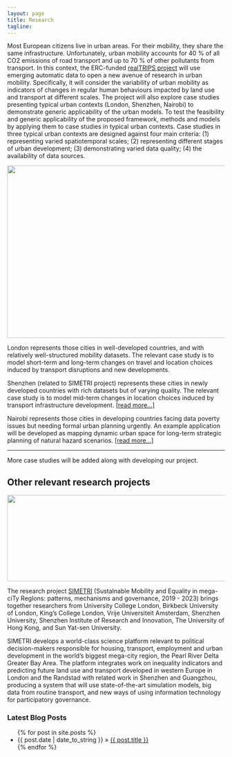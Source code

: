 ```yaml
---
layout: page
title: Research
tagline:
---
```


Most European citizens live in urban areas. For their mobility, they share the same infrastructure. Unfortunately, urban mobility accounts for 40 % of all CO2 emissions of road transport and up to 70 % of other pollutants from transport. In this context, the ERC-funded [realTRIPS project](https://cordis.europa.eu/project/id/949670) will use emerging automatic data to open a new avenue of research in urban mobility. Specifically, it will consider the variability of urban mobility as indicators of changes in regular human behaviours impacted by land use and transport at different scales. The project will also explore case studies presenting typical urban contexts (London, Shenzhen, Nairobi) to demonstrate generic applicability of the urban models. To test the feasibility and generic applicability of the proposed framework, methods and models by applying them to case studies in typical urban contexts. Case studies in three typical urban contexts are designed against four main criteria: (1) representing varied spatiotemporal scales; (2) representing different stages of urban development; (3) demonstrating varied data quality; (4) the availability of data sources. 

<p align="center">
  <img width="800" height="400" src="/figures/cities/realtrips.png">
</p>

London represents those cities in well-developed countries, and with relatively well-structured mobility datasets. The relevant case study is to model short-term and long-term changes on travel and location choices induced by transport disruptions and new developments.           

Shenzhen (related to SIMETRI project) represents these cities in newly developed countries with rich datasets but of varying quality. The relevant case study is to model mid-term changes in location choices induced by transport infrastructure development. <a href="/shenzhen.md">[read more...]</a> 

Nairobi represents those cities in developing countries facing data poverty issues but needing formal urban planning urgently. An example application will be developed as mapping dynamic urban space for long-term strategic planning of natural hazard scenarios. <a href="/nairobi.md">[read more...]</a> 


---
More case studies will be added along with developing our project. 

## Other relevant research projects

<p align="center">
  <img width="600" height="200" src="https://my.loyals.nl/uploads/images/websites/vrije-universiteit-spatial-economics/detail/simabout-the-project-1-2.png">
</p>

The research project [SIMETRI](https://simetri.uk/about-the-project) (SustaInable Mobility and Equality in mega-ciTy RegIons: patterns, mechanisms and governance, 2019 - 2023) brings together researchers from University College London, Birkbeck University of London, King’s College London, Vrije Universiteit Amsterdam, Shenzhen University, Shenzhen Institute of Research and Innovation, The University of Hong Kong, and Sun Yat-sen University.

SIMETRI develops a world-class science platform relevant to political decision-makers responsible for housing, transport, employment and urban development in the world’s biggest mega-city region, the Pearl River Delta Greater Bay Area. The platform integrates work on inequality indicators and predicting future land use and transport developed in western Europe in London and the Randstad with related work in Shenzhen and Guangzhou, producing a system that will use state-of-the-art simulation models, big data from routine transport, and new ways of using information technology for participatory governance. 





### Latest Blog Posts

<ul class="posts">
  {% for post in site.posts %}
    <li><span>{{ post.date | date_to_string }}</span> &raquo; <a href="{{ post.url }}">{{ post.title }}</a></li>
  {% endfor %}
</ul>
